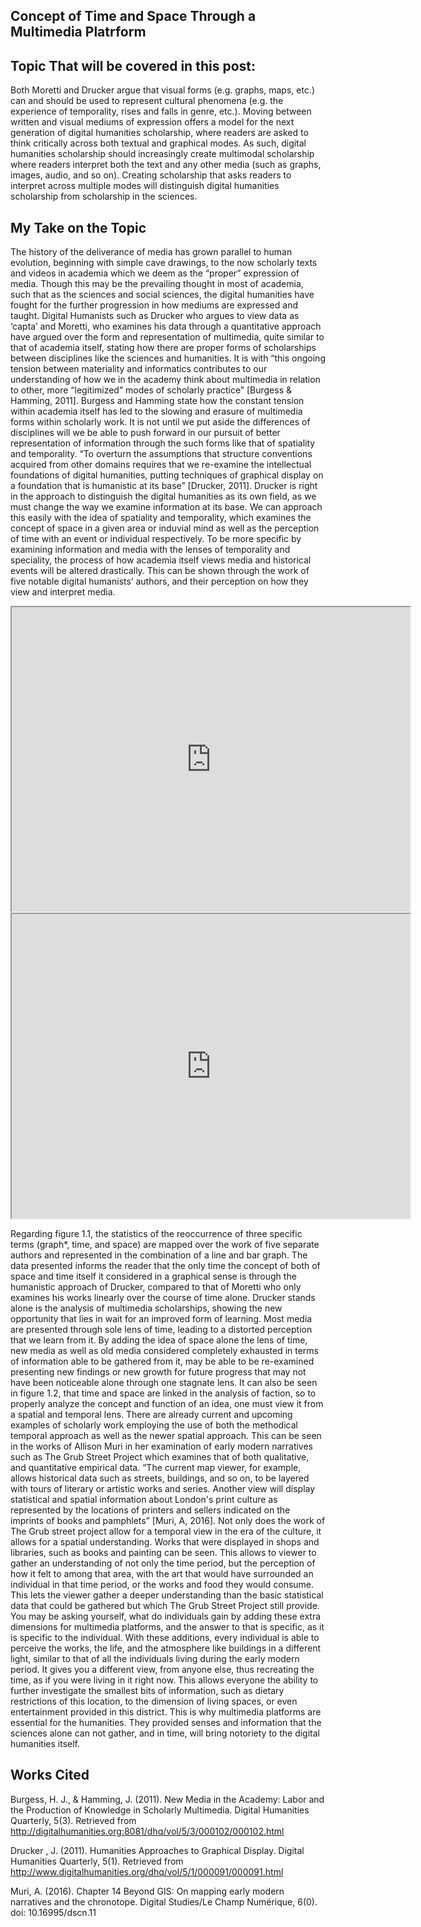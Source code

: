 ## Concept of Time and Space Through a Multimedia Platrform

## Topic That will be covered in this post:
Both Moretti and Drucker argue that visual forms (e.g. graphs, maps, etc.) can and should be used to
represent cultural phenomena (e.g. the experience of temporality, rises and falls in genre, etc.). Moving between written and visual mediums of expression offers a model for the next generation of digital
humanities scholarship, where readers are asked to think critically across both textual and graphical
modes. As such, digital humanities scholarship should increasingly create multimodal scholarship
where readers interpret both the text and any other media (such as graphs, images, audio, and so
on). Creating scholarship that asks readers to interpret across multiple modes will distinguish digital
humanities scholarship from scholarship in the sciences.

## My Take on the Topic

The history of the deliverance of media has grown parallel to human evolution, beginning with simple cave drawings, to the now scholarly texts and videos in academia which we deem as the “proper” expression of media. Though this may be the prevailing thought in most of academia, such that as the sciences and social sciences, the digital humanities have fought for the further progression in how mediums are expressed and taught. Digital Humanists such as Drucker who argues to view data as ‘capta’ and Moretti, who examines his data through a quantitative approach have argued over the form and representation of multimedia, quite similar to that of academia itself, stating how there are proper forms of scholarships between disciplines like the sciences and humanities. It is with “this ongoing tension between materiality and informatics contributes to our understanding of how we in the academy think about multimedia in relation to other, more “legitimized” modes of scholarly practice” [Burgess & Hamming, 2011]. Burgess and Hamming state how the constant tension within academia itself has led to the slowing and erasure of multimedia forms within scholarly work. It is not until we put aside the differences of disciplines will we be able to push forward in our pursuit of better representation of information through the such forms like that of spatiality and temporality. 
“To overturn the assumptions that structure conventions acquired from other domains requires that we re-examine the intellectual foundations of digital humanities, putting techniques of graphical display on a foundation that is humanistic at its base” [Drucker, 2011]. Drucker is right in the approach to distinguish the digital humanities as its own field, as we must change the way we examine information at its base. We can approach this easily with the idea of spatiality and temporality, which examines the concept of space in a given area or induvial mind as well as the perception of time with an event or individual respectively. To be more specific by examining information and media with the lenses of temporality and speciality, the process of how academia itself views media and historical events will be altered drastically. This can be shown through the work of five notable digital humanists’ authors, and their perception on how they view and interpret media.

<!--	Exported from Voyant Tools (voyant-tools.org).
The iframe src attribute below uses a relative protocol to better function with both
http and https sites, but if you're embedding this into a local web page (file protocol)
you should add an explicit protocol (https if you're using voyant-tools.org, otherwise
it depends on this server.
Feel free to change the height and width values or other styling below: -->
<!--	Exported from Voyant Tools (voyant-tools.org).
The iframe src attribute below uses a relative protocol to better function with both
http and https siteshttps://github.com/Logan-ML, but if you're embedding this into a local web page (file protocol)
you should add an explicit protocol (https if you're using voyant-tools.org, otherwise
it depends on this server.
Feel free to change the height and width values or other styling below: -->

<iframe style='width: 637px; height: 487px;' src='https://voyant-tools.org/tool/Trends/?query=space&query=graph*&query=time&mode=&corpus=8b89b6e45b0b0389ae49550c53d8c2e8'></iframe>

<iframe style='width: 637px; height: 487px;' src='https://voyant-tools.org/tool/CollocatesGraph/?query=digital&query=time&query=space&query=graph&mode=corpus&corpus=8b89b6e45b0b0389ae49550c53d8c2e8'></iframe>

Regarding figure 1.1, the statistics of the reoccurrence of three specific terms (graph*, time, and space) are mapped over the work of five separate authors and represented in the combination of a line and bar graph. The data presented informs the reader that the only time the concept of both of space and time itself it considered in a graphical sense is through the humanistic approach of Drucker, compared to that of Moretti who only examines his works linearly over the course of time alone. Drucker stands alone is the analysis of multimedia scholarships, showing the new opportunity that lies in wait for an improved form of learning. Most media are presented through sole lens of time, leading to a distorted perception that we learn from it. By adding the idea of space alone the lens of time, new media as well as old media considered completely exhausted in terms of information able to be gathered from it, may be able to be re-examined presenting new findings or new growth for future progress that may not have been noticeable alone through one stagnate lens. It can also be seen in figure 1.2, that time and space are linked in the analysis of faction, so to properly analyze the concept and function of an idea, one must view it from a spatial and temporal lens.
	There are already current and upcoming examples of scholarly work employing the use of both the methodical temporal approach as well as the newer spatial approach. This can be seen in the works of Allison Muri in her examination of early modern narratives such as The Grub Street Project which examines that of both qualitative, and quantitative empirical data.  “The current map viewer, for example, allows historical data such as streets, buildings, and so on, to be layered with tours of literary or artistic works and series. Another view will display statistical and spatial information about London's print culture as represented by the locations of printers and sellers indicated on the imprints of books and pamphlets” [Muri, A, 2016]. Not only does the work of The Grub street project allow for a temporal view in the era of the culture, it allows for a spatial understanding. Works that were displayed in shops and libraries, such as books and painting can be seen. This allows to viewer to gather an understanding of not only the time period, but the perception of how it felt to among that area, with the art that would have surrounded an individual in that time period, or the works and food they would consume. This lets the viewer gather a deeper understanding than the basic statistical data that could be gathered but which The Grub Street Project still provide. 
	You may be asking yourself, what do individuals gain by adding these extra dimensions for multimedia platforms, and the answer to that is specific, as it is specific to the individual. With these additions, every individual is able to perceive the works, the life, and the atmosphere like buildings in a different light, similar to that of all the individuals living during the early modern period. It gives you a different view, from anyone else, thus recreating the time, as if you were living in it right now. This allows everyone the ability to further investigate the smallest bits of information, such as dietary restrictions of this location, to the dimension of living spaces, or even entertainment provided in this district.
This is why multimedia platforms are essential for the humanities. They provided senses and information that the sciences alone can not gather, and in time, will bring notoriety to the digital humanities itself.


## Works Cited
Burgess, H. J., & Hamming, J. (2011). New Media in the Academy: Labor and the Production of Knowledge in Scholarly Multimedia. Digital Humanities Quarterly, 5(3). Retrieved from http://digitalhumanities.org:8081/dhq/vol/5/3/000102/000102.html

Drucker , J. (2011). Humanities Approaches to Graphical Display. Digital Humanities Quarterly, 5(1). Retrieved from http://www.digitalhumanities.org/dhq/vol/5/1/000091/000091.html

Muri, A. (2016). Chapter 14
Beyond GIS: On mapping early modern narratives and the chronotope. Digital Studies/Le Champ Numérique, 6(0). doi: 10.16995/dscn.11


<!--
<iframe style="width: 750px; height: 1000px;" src="processing/index.html"></iframe>
-->
